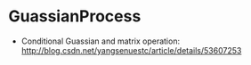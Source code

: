 # GuassianProcess
* Conditional Guassian and matrix  operation: http://blog.csdn.net/yangsenuestc/article/details/53607253
